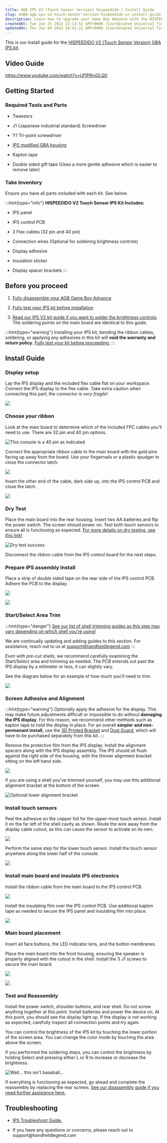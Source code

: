 ```yaml
---
title: AGB IPS V2 (Touch Sensor Version) Hispeedido | Install Guide
slug: 4nW8-agb-ips-v2-touch-sensor-version-hispeedido-or-install-guide
description: Learn how to upgrade your Game Boy Advance with the HISPEEDIDO V2 (Touch Sensor Version) GBA IPS kit using this comprehensive installation guide. This document covers everything you need to know, from the necessary tools and parts to step-by-step instruct
createdAt: Tue Jan 25 2022 23:13:51 GMT+0000 (Coordinated Universal Time)
updatedAt: Thu Jan 04 2024 14:42:21 GMT+0000 (Coordinated Universal Time)
---
```


This is our install guide for the [HISPEEDIDO V2 (Touch Sensor Version) GBA IPS kit](https://handheldlegend.com/collections/game-boy-advance-gba/products/game-boy-advance-ips-v3-kit-unbranded?variant=39302046580870).

## Video Guide

<https://www.youtube.com/watch?v=Uf1PRnjGLQ0>

## Getting Started

### Required Tools and Parts

*   Tweezers

*   J1 (Japanese industrial standard) Screwdriver

*   Y1 Tri-point screwdriver

*   [IPS modified GBA housing](https://handheldlegend.com/collections/game-boy-advance-gba/Shells)

*   Kapton tape

*   Double sided gift tape (Uses a more gentle adhesive which is easier to remove later)

### Take Inventory

Ensure you have all parts included with each kit. See below.

:::hint{type="info"}
**HISPEEDIDO V2 Touch Sensor IPS Kit Includes:**

*   IPS panel

*   IPS control PCB

*   2 Flex cables (32 pin and 40 pin)

*   Connection wires (Optional for soldering brightness controls)

*   Display adhesive

*   Insulation sticker

*   Display spacer brackets
:::

## Before you proceed

1.  [Fully disassemble your AGB Game Boy Advance](https://wiki.handheldlegend.com/agb-disassembly-guide)

2.  [Fully test your IPS kit before installation](https://wiki.handheldlegend.com/ips-lcd-dry-test)

3.  [Read our IPS V2 kit guide if you want to solder the brightness controls](https://wiki.handheldlegend.com/agb-ips-v2-funnyplaying-hispeedido-or-install-guide#nE_gw). The soldering points on the main board are identical to this guide.

:::hint{type="warning"}
Installing your IPS kit, bending the ribbon cables, soldering, or applying any adhesives in this kit will **void the warranty and return policy.** [Fully test your kit before proceeding.](https://wiki.handheldlegend.com/ips-lcd-dry-test)
:::

## Install Guide

### Display setup

Lay the IPS display and the included flex cable flat on your workspace. Connect the IPS display to the flex cable. Take extra caution when connecting this part; the connector is *very fragile*!

![](../../assets/xBFJ4vVKClqB4rH0ALSlt_mpc-hc64rxicy71loi.jpg)

### Choose your ribbon

Look at the main board to determine which of the included FPC cables you'll need to use. There are 32 pin and 40 pin options.

![This console is a 40 pin as indicated](../../assets/PMjxnl3rs6OeTEyDJYOHk_mpc-hc64d9eovbez2s.png)

Connect the appropriate ribbon cable to the main board with the gold pins facing up away from the board. Use your fingernails or a plastic spudger to close the connector latch.

![](../../assets/GS53gyB6MJcPJCZ5vDPQq_mpc-hc64nlwgx58upc.png)

Insert the other end of the cable, dark side up, into the IPS control PCB and close the latch.

![](../../assets/SsdQ4KTpfiqnf8L2lzDz2_mpc-hc641ugyuvfgku.jpg)

### Dry Test

Place the main board into the rear housing. Insert two AA batteries and flip the power switch. The screen should power on. Test both touch sensors to ensure all is functioning as expected. [For more details on dry testing, see this link!](https://wiki.handheldlegend.com/ips-lcd-dry-test)

![Dry test success](../../assets/hDN8_KdrkWii78IRTWJvf_mpc-hc64hruiv2cbqs.jpg)

Disconnect the ribbon cable from the IPS control board for the next steps.

### Prepare IPS assembly Install

Place a strip of double sided tape on the rear side of the IPS control PCB. Adhere the PCB to the display.

![](../../assets/aHb6hkuO14ryJISe4DqYW_mpc-hc64anpyhbbomb.jpg)

![](../../assets/DuLNrniTHA-1RDvF8FRcH_mpc-hc64gpkl80strc.jpg)

### Start/Select Area Trim

:::hint{type="danger"}
[See our list of shell trimming guides as this step may vary depending on which shell you're using!](https://wiki.handheldlegend.com/-agb-shell-trimming)

We are continually updating and adding guides to this section. For assistance, reach out to us at [support@handheldlegend.com]()
:::

*Even with pre-cut shells*, we recommend carefully examining the Start/Select area and trimming as needed. The PCB extends out past the IPS display by a milimeter or less, it can slightly vary.

See the diagram below for an example of how much you'll need to trim.

![](../../assets/IyOHJ-vWcFYBp_Lm8QJmy_mpc-hc64bmx11g7pnj.jpg)

### Screen Adhesive and Alignment

:::hint{type="warning"}
Optionally apply the adhesive for the display. This may make future adjustments difficult or impossible to do without **damaging the IPS display**. For this reason, we recommend other methods such as kapton tape to hold the display in place. For an overall **simpler** **and non-permenant install,** use the [3D Printed Bracket](https://handheldlegend.com/products/game-boy-advance-ips-v3-lcd-bracket) and [Dust Guard,](https://handheldlegend.com/products/game-boy-advance-ips-screen-dust-guard?_pos=2&_sid=6d546d960&_ss=r) which will have to be purchased separately from this kit.
:::

Remove the protective film from the IPS display. Install the alignment spacers along with the IPS display assembly. The IPS should sit flush against the *right* side of the housing, with the thinner alignment bracket sitting on the left hand side.

![](../../assets/uEKx08GEJ8XcOsmS-SK9P_mpc-hc64iexcyrdo9t.jpg)

If you are using a shell you've trimmed yourself, you may use this additional alignment bracket at the bottom of the screen.

![Optional lower alignment bracket](../../assets/2DDCLlpysQHEDOndYr_bq_17optional-bracket-example.JPG)

### Install touch sensors

Peel the adhesive on the copper foil for the upper-most touch sensor. Install it on the far left of the shell cavity as shown. Route the wire away from the display cable cutout, as this can cause the sensor to activate on its own.

![](../../assets/8O1OMsPLfvCji3rTpAxNO_mpc-hc64nri491mdjb.jpg)

Perform the same step for the lower touch sensor. Install the touch sensor anywhere along the lower half of the console.&#x20;

![](../../assets/SzwEZ97EG_uru832frRAu_mpc-hc64kn351juyhb.jpg)

### Install main board and insulate IPS electronics

Install the ribbon cable from the main board to the IPS control PCB.

![](../../assets/jqFMX338AE6mTcQz-BOBD_mpc-hc64zto4tp0giv.jpg)

Install the insulating film over the IPS control PCB. Use additional kapton tape as needed to secure the IPS panel and insulating film into place.

![](../../assets/5yGcVnJLppfpd74oFilvl_mpc-hc64mwmyksdgyt.jpg)

### Main board placement

Insert all face buttons, the LED indicator lens, and the button membranes.

Place the main board into the front housing, ensuring the speaker is properly aligned with the cutout in the shell. Install the 3 J1 screws to secure the main board.&#x20;

![](../../assets/tvwRMZsMjY1Uc6Fxu-KTs_mpc-hc64d8czfnymj4.jpg)

![](../../assets/SgmClN50vbtSDlQk0jluh_mpc-hc643hwefrqxem.jpg)

### Test and Reassembly

Install the power switch, shoulder buttons, and rear shell. Do not screw anything together at this point. Install batteries and power the device on. At this point, you should see the display light up. If the display is not working as expected, carefully inspect all connection points and try again.

You can control the brightness of the IPS kit by touching the lower portion of the screen area. You can change the color mode by touching the area above the screen.

If you performed the soldering steps, you can control the brightness by holding Select and pressing either L or R to increase or decrease the brightness.&#x20;

![Wait... this isn't baseball...](../../assets/nI9OiQT-XCGhNdCeSobIJ_mpc-hc64jiebhnkhs5.jpg)

If everything is functioning as expected, go ahead and complete the reassembly by replacing the rear screws. [See our disassembly guide if you need further assistance here.](https://wiki.handheldlegend.com/agb-disassembly-guide)

## Troubleshooting

*   [IPS Troubleshoot Guide.](https://wiki.handheldlegend.com/ips-troubleshooting-guide)

*   If you have any questions or concerns, please reach out to support\@handheldlegend.com

